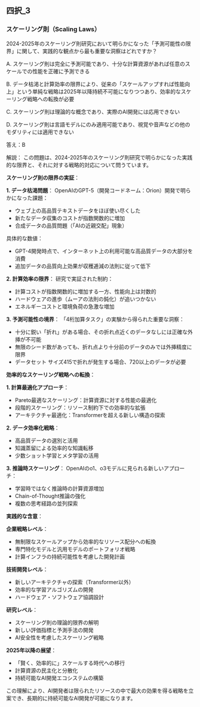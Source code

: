 ## 四択_3
### スケーリング則（Scaling Laws）
2024-2025年のスケーリング則研究において明らかになった「予測可能性の限界」に関して、実践的な観点から最も重要な洞察はどれですか？

A. スケーリング則は完全に予測可能であり、十分な計算資源があれば任意のスケールでの性能を正確に予測できる

B. データ枯渇と計算効率の限界により、従来の「スケールアップすれば性能向上」という単純な戦略は2025年以降持続不可能になりつつあり、効率的なスケーリング戦略への転換が必要

C. スケーリング則は理論的な概念であり、実際のAI開発には応用できない

D. スケーリング則は言語モデルにのみ適用可能であり、視覚や音声などの他のモダリティには適用できない

答え：B

解説：
この問題は、2024-2025年のスケーリング則研究で明らかになった実践的な限界と、それに対する戦略的対応について問うています。

**スケーリング則の限界の実証**：

**1. データ枯渇問題**：
OpenAIのGPT-5（開発コードネーム：Orion）開発で明らかになった課題：
- ウェブ上の高品質テキストデータをほぼ使い尽くした
- 新たなデータ収集のコストが指数関数的に増加
- 合成データの品質問題（「AIの近親交配」現象）

具体的な数値：
- GPT-4開発時点で、インターネット上の利用可能な高品質データの大部分を消費
- 追加データの品質向上効果が収穫逓減の法則に従って低下

**2. 計算効率の限界**：
研究で実証された制約：
- 計算コストが指数関数的に増加する一方、性能向上は対数的
- ハードウェアの進歩（ムーアの法則の鈍化）が追いつかない
- エネルギーコストと環境負荷の急激な増加

**3. 予測可能性の境界**：
「4桁加算タスク」の実験から得られた重要な洞察：
- 十分に鋭い「折れ」がある場合、その折れ点近くのデータなしには正確な外挿が不可能
- 無限のシード数があっても、折れ点より十分前のデータのみでは外挿精度に限界
- データセット サイズ415で折れが発生する場合、720以上のデータが必要

**効率的なスケーリング戦略への転換**：

**1. 計算最適化アプローチ**：
- Pareto最適なスケーリング：計算資源に対する性能の最適化
- 段階的スケーリング：リソース制約下での効率的な拡張
- アーキテクチャ最適化：Transformerを超える新しい構造の探索

**2. データ効率化戦略**：
- 高品質データの選別と活用
- 知識蒸留による効率的な知識転移
- 少数ショット学習とメタ学習の活用

**3. 推論時スケーリング**：
OpenAIのo1、o3モデルに見られる新しいアプローチ：
- 学習時ではなく推論時の計算資源増加
- Chain-of-Thought推論の強化
- 複数の思考経路の並列探索

**実践的な含意**：

**企業戦略レベル**：
- 無制限なスケールアップから効率的なリソース配分への転換
- 専門特化モデルと汎用モデルのポートフォリオ戦略
- 計算インフラの持続可能性を考慮した開発計画

**技術開発レベル**：
- 新しいアーキテクチャの探索（Transformer以外）
- 効率的な学習アルゴリズムの開発
- ハードウェア・ソフトウェア協調設計

**研究レベル**：
- スケーリング則の理論的限界の解明
- 新しい評価指標と予測手法の開発
- AI安全性を考慮したスケーリング戦略

**2025年以降の展望**：
- 「賢く、効率的に」スケールする時代への移行
- 計算資源の民主化と分散化
- 持続可能なAI開発エコシステムの構築

この理解により、AI開発者は限られたリソースの中で最大の効果を得る戦略を立案でき、長期的に持続可能なAI開発が可能になります。 